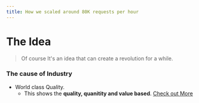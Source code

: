 ```yaml
---
title: How we scaled around 80K requests per hour
---
```



# The Idea

> Of course It's an idea that can create a revolution for a while.

### The cause of Industry
- World class Quality.
  - This shows the **quality, quanitity and value based**. [Check out More](http://google.com/)